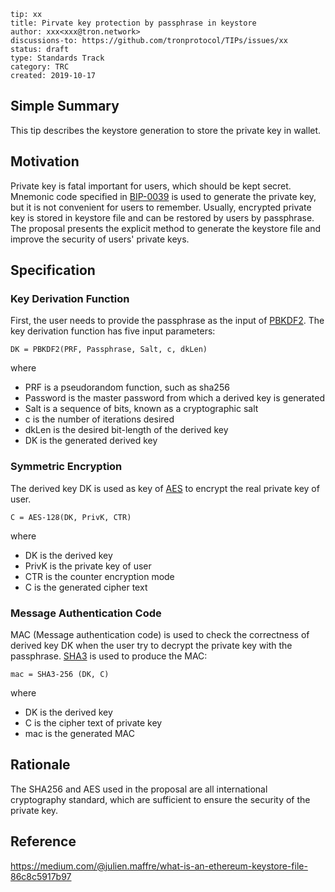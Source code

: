 ```
tip: xx
title: Pirvate key protection by passphrase in keystore
author: xxx<xxx@tron.network>
discussions-to: https://github.com/tronprotocol/TIPs/issues/xx
status: draft
type: Standards Track
category: TRC
created: 2019-10-17
```

## Simple Summary

This tip describes the keystore generation to store the private key in wallet. 

## Motivation

Private key is fatal important for users, which should be kept secret. Mnemonic code specified in [BIP-0039](https://github.com/bitcoin/bips/blob/master/bip-0039.mediawiki) is used to 
generate the private key, but it is not convenient for users to remember. Usually, encrypted private key is stored in keystore file and can be restored by users by passphrase. 
The proposal presents the explicit method to generate the keystore file and improve the security of users' private keys.


## Specification

### Key Derivation Function 

First, the user needs to provide the passphrase as the input of [PBKDF2](https://en.wikipedia.org/wiki/PBKDF2). The key derivation function has five input parameters:

```
DK = PBKDF2(PRF, Passphrase, Salt, c, dkLen)
```
where
* PRF is a pseudorandom function, such as sha256
* Password is the master password from which a derived key is generated
* Salt is a sequence of bits, known as a cryptographic salt
* c is the number of iterations desired
* dkLen is the desired bit-length of the derived key
* DK is the generated derived key

### Symmetric Encryption
The derived key DK is used as key of [AES](https://en.wikipedia.org/wiki/Advanced_Encryption_Standard) to encrypt the real private key of user.
```
C = AES-128(DK, PrivK, CTR)
```
where
* DK is the derived key
* PrivK is the private key of user 
* CTR is the counter encryption mode 
* C is the generated cipher text

### Message Authentication Code

MAC (Message authentication code) is used to check the correctness of derived key DK when the user try to decrypt the private key 
with the passphrase. [SHA3](https://en.wikipedia.org/wiki/SHA-3) is used to produce the MAC:
```
mac = SHA3-256 (DK, C)
```
where
* DK is the derived key
* C is the cipher text of private key 
* mac is the generated MAC

## Rationale

The SHA256 and AES used in the proposal are all international cryptography standard, which are sufficient to ensure the security of the private key.

## Reference
https://medium.com/@julien.maffre/what-is-an-ethereum-keystore-file-86c8c5917b97